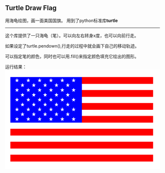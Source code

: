 ## Turtle Draw Flag ##

用海龟绘图，画一面美国国旗。
用到了python标准库**turtle**
***
这个库提供了一只海龟（笔）。可以向左右转身x度，也可以向前行走。

如果设定了turtle.pendown(),行走的过程中就会画下自己的移动轨迹。

可以指定笔的颜色，同时也可以用.fill()来指定颜色填充它绘出的图形。

运行结果：![result](./result.png)
